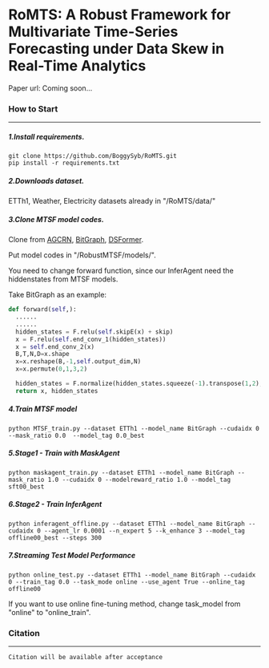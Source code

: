 # RoMTS: A Robust Framework for Multivariate Time-Series Forecasting under Data Skew in Real-Time Analytics

Paper url: Coming soon...

### How to Start

------

##### 1.Install requirements.

```shell
git clone https://github.com/BoggySyb/RoMTS.git
pip install -r requirements.txt
```

##### 2.Downloads dataset.

ETTh1, Weather, Electricity datasets already in "/RoMTS/data/"

##### 3.Clone MTSF model codes.

Clone from [AGCRN](https://github.com/LeiBAI/AGCRN), [BitGraph](https://github.com/chenxiaodanhit/BiTGraph?tab=readme-ov-file), [DSFormer](https://github.com/GestaltCogTeam/DSformer).

Put model codes in "/RobustMTSF/models/".

You need to change forward function, since our InferAgent need the hiddenstates from MTSF models.

Take BitGraph as an example:

```python
def forward(self,):
  ......
  ......
  hidden_states = F.relu(self.skipE(x) + skip)
  x = F.relu(self.end_conv_1(hidden_states))
  x = self.end_conv_2(x)
  B,T,N,D=x.shape
  x=x.reshape(B,-1,self.output_dim,N)
  x=x.permute(0,1,3,2)

  hidden_states = F.normalize(hidden_states.squeeze(-1).transpose(1,2), dim=-1)
  return x, hidden_states
```

##### 4.Train MTSF model

```shell
python MTSF_train.py --dataset ETTh1 --model_name BitGraph --cudaidx 0 --mask_ratio 0.0  --model_tag 0.0_best
```

##### 5.Stage1 - Train with MaskAgent

```shell
python maskagent_train.py --dataset ETTh1 --model_name BitGraph --mask_ratio 1.0 --cudaidx 0 --modelreward_ratio 1.0 --model_tag sft00_best
```

##### 6.Stage2 - Train InferAgent

```shell
python inferagent_offline.py --dataset ETTh1 --model_name BitGraph --cudaidx 0 --agent_lr 0.0001 --n_expert 5 --k_enhance 3 --model_tag offline00_best --steps 300
```

##### 7.Streaming Test Model Performance

```shell
python online_test.py --dataset ETTh1 --model_name BitGraph --cudaidx 0 --train_tag 0.0 --task_mode online --use_agent True --online_tag offline00
```

If you want to use online fine-tuning method, change task_model from "online" to "online_train".

### Citation

------

```
Citation will be available after acceptance
```

